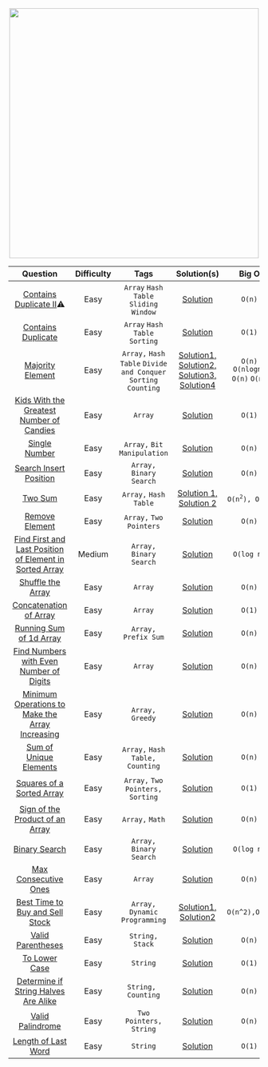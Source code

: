 <div align="center">
<img width="500" src="https://techeliteindia.in/img/companies/leetcode.png">
</div>

<table>
	<thead>
	<tr>
		<th data-align="center">Question</th>
		<th data-align="center">Difficulty</th>
		<th data-align="center">Tags</th>
		<th data-align="center">Solution(s)</th>
		<th data-align="center">Big O</th>
	</tr>
	</thead>

<tbody>
<!-- ARRAYS -->
<tr>
	<td align="center"><a href="https://leetcode.com/problems/contains-duplicate-ii/">Contains Duplicate II</a>⚠️</td>
	<td align="center">Easy</td>
	<td align="center">
	  <code>Array</code>
	  <code>Hash Table</code>
	  <code>Sliding Window</code>
	</td>
	<td align="center">
		<a href="https://github.com/rawat9/leetcode/blob/main/Hash%20Table/Contains%20Duplicate%20II/solution.py">Solution</a></td>
	<td align="center"><code>O(n)</code></td>
</tr>

<tr>
	<td align="center"><a href="https://leetcode.com/problems/contains-duplicate">Contains Duplicate</a></td>
	<td align="center">Easy</td>
	<td align="center">
	  <code>Array</code>
	  <code>Hash Table</code>
	  <code>Sorting</code>
	</td>
	<td align="center">
		<a href="https://github.com/rawat9/leetcode/blob/main/Hash%20Table/Contains%20Duplicate/solution.py">Solution</a></td>
	<td align="center"><code>O(1)</code></td>
</tr>

<tr>
	<td align="center"><a href="https://leetcode.com/problems/majority-element/">Majority Element</a></td>
	<td align="center">Easy</td>
	<td align="center">
		<code>Array,</code>
		<code>Hash Table</code>
		<code>Divide and Conquer</code>
		<code>Sorting</code>
		<code>Counting</code>
	</td>
	<td align="center"><a href="https://github.com/rawat9/leetcode/blob/main/Arrays/Majority%20Element/solution1.py">Solution1, </a>
	<a href="https://github.com/rawat9/leetcode/blob/main/Arrays/Majority%20Element/solution2.py">Solution2, </a>
	<a href="https://github.com/rawat9/leetcode/blob/main/Arrays/Majority%20Element/solution3.py">Solution3, </a>
	<a href="https://github.com/rawat9/leetcode/blob/main/Arrays/Majority%20Element/solution4.py">Solution4</a>
	</td>
	<td align="center">
		<code>O(n)</code>
		<code>O(nlogn)</code>
		<code>O(n)</code>
		<code>O(n)</code>
	</td>
</tr>

<tr>
	<td align="center"><a href="https://leetcode.com/problems/kids-with-the-greatest-number-of-candies/">Kids With the Greatest Number of Candies</a></td>
	<td align="center">Easy</td>
	<td align="center">
	  <code>Array</code>
	</td>
	<td align="center">
		<a href="https://github.com/rawat9/Leetcode/blob/main/Arrays/Kids%20With%20the%20Greatest%20Number%20of%20Candies/solution.py">Solution</a></td>
	<td align="center"><code>O(1)</code></td>
</tr>

<tr>
	<td align="center"><a href="https://leetcode.com/problems/single-number/">Single Number</a></td>
	<td align="center">Easy</td>
	<td align="center">
		<code>Array,</code>
		<code>Bit Manipulation</code>
	</td>
	<td align="center"><a href="https://github.com/rawat9/Leetcode/blob/main/Arrays/Single%20Number/solution.py">Solution</a></td>
	<td align="center"><code>O(n)</code></td>
</tr>

<tr>
	<td align="center"><a href="https://leetcode.com/problems/search-insert-position/">Search Insert Position</a></td>
	<td align="center">Easy</td>
	<td align="center">
		<code>Array,</code>
		<code>Binary Search</code>
	</td>
	<td align="center"><a href="https://github.com/rawat9/Leetcode/blob/main/Arrays/Search%20Insert%20Position/solution.py">Solution</a></td>
	<td align="center"><code>O(n)</code></td>
</tr>

<tr>
	<td align="center"><a href="https://leetcode.com/problems/two-sum/">Two Sum</a></td>
	<td align="center">Easy</td>
	<td align="center">
		<code>Array,</code>
		<code>Hash Table</code>
	</td>
	<td align="center">
		<a href="https://github.com/rawat9/Leetcode/blob/main/Arrays/Two%20Sum/solution1.py">Solution 1, </a>
		<a href="https://github.com/rawat9/Leetcode/blob/main/Arrays/Two%20Sum/solution2.py">Solution 2</a>
	</td>
	<td align="center"><code>O(n<sup>2</sup>), O(n)</code></td>
</tr>

<tr>
	<td align="center">
		<a href="https://leetcode.com/problems/remove-element/">
			Remove Element
		</a>
	</td>
	<td align="center">Easy</td>
	<td align="center">
		<code>Array,</code>
		<code>Two Pointers</code>
	</td>
	<td align="center"><a href="https://github.com/rawat9/Leetcode/tree/main/Arrays/Remove%20Element">Solution</a></td>
	<td align="center"><code>O(n)</code></td>
</tr>

<tr>
	<td align="center">
		<a href="https://leetcode.com/problems/find-first-and-last-position-of-element-in-sorted-array/">
			Find First and Last Position of Element in Sorted Array
		</a>
	</td>
	<td align="center">Medium</td>
	<td align="center">
		<code>Array,</code>
		<code>Binary Search</code>
	</td>
	<td align="center">
		<a href="https://github.com/rawat9/Leetcode/tree/main/Arrays/Find%20First%20and%20Last%20Position%20of%20Element%20in%20Sorted%20Array">Solution</a>
	</td>
	<td align="center"><code>O(log n)</code></td>
</tr>

<tr>
	<td align="center">
		<a href="https://leetcode.com/problems/shuffle-the-array/">
			Shuffle the Array
		</a>
	</td>
	<td align="center">Easy</td>
	<td align="center">
		<code>Array</code>
	</td>
	<td align="center"><a href="https://github.com/rawat9/Leetcode/blob/main/Arrays/Shuffle%20The%20Array/solution.py">Solution</a></td>
	<td align="center"><code>O(n)</code></td>
</tr>

<tr>
	<td align="center">
		<a href="https://leetcode.com/problems/concatenation-of-array/">
			Concatenation of Array
		</a>
	</td>
	<td align="center">Easy</td>
	<td align="center">
		<code>Array</code>
	</td>
	<td align="center"><a href="https://github.com/rawat9/leetcode/blob/main/Arrays/Concatenation%20of%20Array/solution.py">Solution</a></td>
	<td align="center"><code>O(1)</code></td>
</tr>

<tr>
	<td align="center">
		<a href="https://leetcode.com/problems/running-sum-of-1d-array/">
			Running Sum of 1d Array
		</a>
	</td>
	<td align="center">Easy</td>
	<td align="center">
		<code>Array,</code>
		<code>Prefix Sum</code>
	</td>
	<td align="center"><a href="https://github.com/rawat9/leetcode/blob/main/Arrays/Running%20Sum%20of%201d%20Array/solution.py">Solution</a></td>
	<td align="center"><code>O(n)</code></td>
</tr>

<tr>
	<td align="center">
		<a href="https://leetcode.com/problems/find-numbers-with-even-number-of-digits/">
			Find Numbers with Even Number of Digits
		</a>
	</td>
	<td align="center">Easy</td>
	<td align="center">
		<code>Array</code>
	</td>
	<td align="center"><a href="https://github.com/rawat9/leetcode/blob/main/Arrays/Find%20Numbers%20with%20Even%20Number%20of%20Digits/solution.py">Solution</a></td>
	<td align="center"><code>O(n)</code></td>
</tr>

<tr>
	<td align="center">
		<a href="https://leetcode.com/problems/minimum-operations-to-make-the-array-increasing/">
			Minimum Operations to Make the Array Increasing
		</a>
	</td>
	<td align="center">Easy</td>
	<td align="center">
		<code>Array,</code>
		<code>Greedy</code>
	</td>
	<td align="center"><a href="https://github.com/rawat9/leetcode/blob/main/Arrays/Minimum%20Operations%20to%20Make%20the%20Array%20Increasing/solution.py">Solution</a></td>
	<td align="center"><code>O(n)</code></td>
</tr>

<tr>
	<td align="center">
		<a href="https://leetcode.com/problems/sum-of-unique-elements/">
			Sum of Unique Elements
		</a>
	</td>
	<td align="center">Easy</td>
	<td align="center">
		<code>Array,</code>
		<code>Hash Table,</code>
		<code>Counting</code>
	</td>
	<td align="center"><a href="https://github.com/rawat9/leetcode/blob/main/Arrays/Sum%20of%20Unique%20Elements/solution.py">Solution</a></td>
	<td align="center"><code>O(n)</code></td>
</tr>

<tr>
	<td align="center">
		<a href="https://leetcode.com/problems/squares-of-a-sorted-array/">
			Squares of a Sorted Array
		</a>
	</td>
	<td align="center">Easy</td>
	<td align="center">
		<code>Array,</code>
		<code>Two Pointers,</code>
		<code>Sorting</code>
	</td>
	<td align="center"><a href="https://github.com/rawat9/leetcode/blob/main/Arrays/Squares%20of%20a%20Sorted%20Array/solution.py">Solution</a></td>
	<td align="center"><code>O(1)</code></td>
</tr>

<tr>
	<td align="center">
		<a href="https://leetcode.com/problems/sign-of-the-product-of-an-array/">
			Sign of the Product of an Array
		</a>
	</td>
	<td align="center">Easy</td>
	<td align="center">
		<code>Array,</code>
		<code>Math</code>
	</td>
	<td align="center"><a href="https://github.com/rawat9/leetcode/blob/main/Arrays/Sign%20of%20the%20Product%20of%20an%20Array/solution.py">Solution</a></td>
	<td align="center"><code>O(n)</code></td>
</tr>

<tr>
	<td align="center">
		<a href="https://leetcode.com/problems/binary-search/">
			Binary Search
		</a>
	</td>
	<td align="center">Easy</td>
	<td align="center">
		<code>Array,</code>
		<code>Binary Search</code>
	</td>
	<td align="center"><a href="https://github.com/rawat9/leetcode/blob/main/Arrays/Binary%20Search/solution.py">Solution</a></td>
	<td align="center"><code>O(log n)</code></td>
</tr>

<tr>
	<td align="center">
		<a href="https://leetcode.com/problems/max-consecutive-ones/">
			Max Consecutive Ones
		</a>
	</td>
	<td align="center">Easy</td>
	<td align="center">
		<code>Array</code>
	</td>
	<td align="center"><a href="https://github.com/rawat9/leetcode/blob/main/Arrays/Max%20Consecutive%20Ones/solution.py">Solution</a></td>
	<td align="center"><code>O(n)</code></td>
</tr>

<tr>
	<td align="center">
		<a href="https://leetcode.com/problems/best-time-to-buy-and-sell-stock/">
			Best Time to Buy and Sell Stock
		</a>
	</td>
	<td align="center">Easy</td>
	<td align="center">
		<code>Array,</code>
		<code>Dynamic Programming</code>
	</td>
	<td align="center"><a href="https://github.com/rawat9/leetcode/blob/main/Arrays/Best%20Time%20to%20Buy%20and%20Sell%20Stock/solution1.py">Solution1, </a><a href="https://github.com/rawat9/leetcode/blob/main/Arrays/Best%20Time%20to%20Buy%20and%20Sell%20Stock/solution2.py">Solution2</a></td>
	<td align="center"><code>O(n^2),</code><code>O(n)</code></td>
</tr>

<!-- STRINGS -->

<tr>
	<td align="center">
		<a href="https://leetcode.com/problems/valid-parentheses/">
			Valid Parentheses
		</a>
	</td>
	<td align="center">Easy</td>
	<td align="center">
		<code>String,</code>
		<code>Stack</code>
	</td>
	<td align="center"><a href="https://github.com/rawat9/leetcode/blob/main/Strings/Valid%20Parentheses/solution.py">Solution</a></td>
	<td align="center"><code>O(n)</code></td>
</tr>

<tr>
	<td align="center">
		<a href="https://leetcode.com/problems/to-lower-case/">
			To Lower Case
		</a>
	</td>
	<td align="center">Easy</td>
	<td align="center">
		<code>String</code>
	</td>
	<td align="center"><a href="https://github.com/rawat9/leetcode/blob/main/Strings/To%20Lower%20Case/solution.py">Solution</a></td>
	<td align="center"><code>O(1)</code></td>
</tr>

<tr>
	<td align="center">
		<a href="https://leetcode.com/problems/determine-if-string-halves-are-alike/">
			Determine if String Halves Are Alike
		</a>
	</td>
	<td align="center">Easy</td>
	<td align="center">
		<code>String, </code>
		<code>Counting</code>
	</td>
	<td align="center"><a href="https://github.com/rawat9/leetcode/blob/main/Strings/Determine%20if%20String%20Halves%20Are%20Alike/solution.py">Solution</a></td>
	<td align="center"><code>O(n)</code></td>
</tr>

<tr>
	<td align="center">
		<a href="https://leetcode.com/problems/valid-palindrome/">
			Valid Palindrome
		</a>
	</td>
	<td align="center">Easy</td>
	<td align="center">
		<code>Two Pointers,</code>
		<code>String</code>
	</td>
	<td align="center"><a href="https://github.com/rawat9/leetcode/blob/main/Strings/Valid%20Palindrome/solution.py">Solution</a></td>
	<td align="center"><code>O(n)</code></td>
</tr>

<tr>
	<td align="center">
		<a href="https://leetcode.com/problems/length-of-last-word/">
			Length of Last Word
		</a>
	</td>
	<td align="center">Easy</td>
	<td align="center">
		<code>String</code>
	</td>
	<td align="center"><a href="https://github.com/rawat9/leetcode/blob/main/Strings/Length%20of%20Last%20Word/solution.py">Solution</a></td>
	<td align="center"><code>O(1)</code></td>
</tr>
</tbody>
</table>
